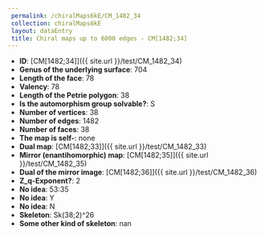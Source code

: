 ```yaml
--- 
 permalink: /chiralMaps6kE/CM_1482_34 
 collection: chiralMaps6kE
 layout: dataEntry
 title: Chiral maps up to 6000 edges - CM[1482;34]
---
```


- **ID**: [CM[1482;34]]({{ site.url }}/test/CM_1482_34)
- **Genus of the underlying surface**: 704
- **Length of the face**: 78
- **Valency**: 78
- **Length of the Petrie polygon**: 38
- **Is the automorphism group solvable?**: S
- **Number of vertices**: 38
- **Number of edges**: 1482
- **Number of faces**: 38
- **The map is self-**: none
- **Dual map**: [CM[1482;33]]({{ site.url }}/test/CM_1482_33)
- **Mirror (enantihomorphic) map**: [CM[1482;35]]({{ site.url }}/test/CM_1482_35)
- **Dual of the mirror image**: [CM[1482;36]]({{ site.url }}/test/CM_1482_36)
- **Z_q-Exponent?**: 2
- **No idea**:  53:35
- **No idea**: Y
- **No idea**: N
- **Skeleton**: Sk(38;2)^26
- **Some other kind of skeleton**: nan
